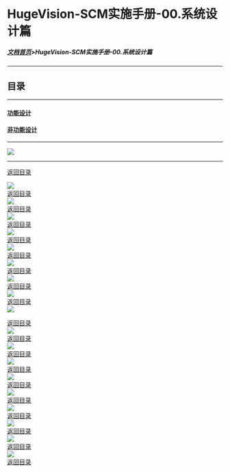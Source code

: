 # HugeVision-SCM实施手册-00.系统设计篇

##### [文档首页](../../../index.md)>HugeVision-SCM实施手册-00.系统设计篇
---

<span id="目录"></span>
## 目录
---

#### [功能设计](#1)
#### [非功能设计](#2)

---
![](幻灯片1.PNG)<br>		

---

<span id="1"></span>

[返回目录](#目录)<br>

![](幻灯片2.PNG)<br>		[返回目录](#目录)<br>
![](幻灯片3.PNG)<br>		[返回目录](#目录)<br>
![](幻灯片4.PNG)<br>		[返回目录](#目录)<br>
![](幻灯片5.PNG)<br>		[返回目录](#目录)<br>
![](幻灯片6.PNG)<br>		[返回目录](#目录)<br>
![](幻灯片7.PNG)<br>		[返回目录](#目录)<br>
![](幻灯片8.PNG)<br>		[返回目录](#目录)<br>
![](幻灯片9.PNG)<br>		[返回目录](#目录)<br>
![](幻灯片10.PNG)<br>		

<span id="2"></span>

[返回目录](#目录)<br>
![](幻灯片11.PNG)<br>		[返回目录](#目录)<br>
![](幻灯片12.PNG)<br>		[返回目录](#目录)<br>
![](幻灯片13.PNG)<br>		[返回目录](#目录)<br>
![](幻灯片14.PNG)<br>		[返回目录](#目录)<br>
![](幻灯片15.PNG)<br>		[返回目录](#目录)<br>
![](幻灯片16.PNG)<br>		[返回目录](#目录)<br>
![](幻灯片17.PNG)<br>		[返回目录](#目录)<br>
![](幻灯片18.PNG)<br>		[返回目录](#目录)<br>
![](幻灯片19.PNG)<br>		[返回目录](#目录)<br>

